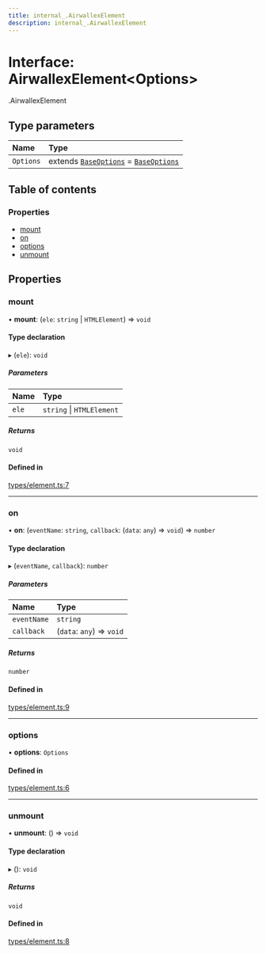 ```yaml
---
title: internal_.AirwallexElement
description: internal_.AirwallexElement
---
```


# Interface: AirwallexElement<Options\>

[<internal>](../modules/internal_.md).AirwallexElement

## Type parameters

| Name | Type |
| :------ | :------ |
| `Options` | extends [`BaseOptions`](internal_.BaseOptions.md) = [`BaseOptions`](internal_.BaseOptions.md) |

## Table of contents

### Properties

- [mount](internal_.AirwallexElement.md#mount)
- [on](internal_.AirwallexElement.md#on)
- [options](internal_.AirwallexElement.md#options)
- [unmount](internal_.AirwallexElement.md#unmount)

## Properties

### mount

• **mount**: (`ele`: `string` \| `HTMLElement`) => `void`

#### Type declaration

▸ (`ele`): `void`

##### Parameters

| Name | Type |
| :------ | :------ |
| `ele` | `string` \| `HTMLElement` |

##### Returns

`void`

#### Defined in

[types/element.ts:7](https://github.com/airwallex/payouts-web-sdk/blob/dd0956d/src/types/element.ts#L7)

___

### on

• **on**: (`eventName`: `string`, `callback`: (`data`: `any`) => `void`) => `number`

#### Type declaration

▸ (`eventName`, `callback`): `number`

##### Parameters

| Name | Type |
| :------ | :------ |
| `eventName` | `string` |
| `callback` | (`data`: `any`) => `void` |

##### Returns

`number`

#### Defined in

[types/element.ts:9](https://github.com/airwallex/payouts-web-sdk/blob/dd0956d/src/types/element.ts#L9)

___

### options

• **options**: `Options`

#### Defined in

[types/element.ts:6](https://github.com/airwallex/payouts-web-sdk/blob/dd0956d/src/types/element.ts#L6)

___

### unmount

• **unmount**: () => `void`

#### Type declaration

▸ (): `void`

##### Returns

`void`

#### Defined in

[types/element.ts:8](https://github.com/airwallex/payouts-web-sdk/blob/dd0956d/src/types/element.ts#L8)
